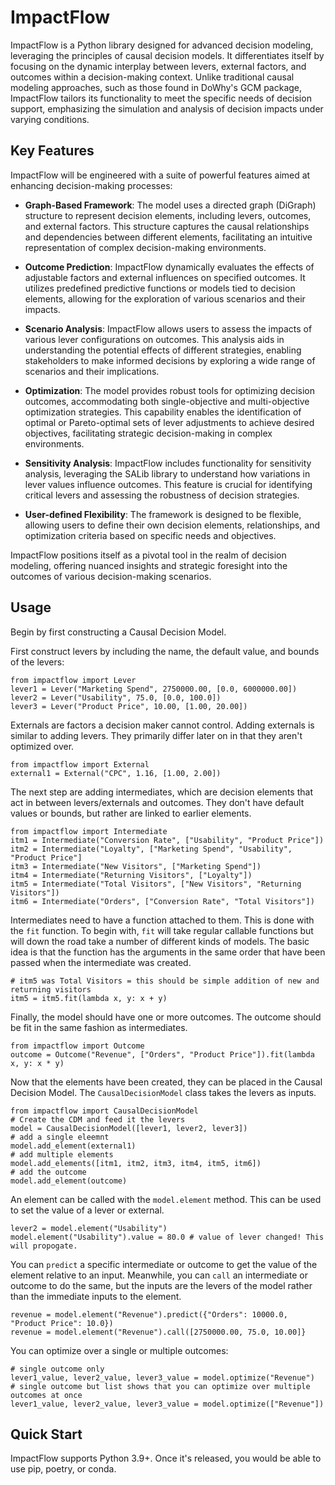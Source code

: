 # ImpactFlow
ImpactFlow is a Python library designed for advanced decision modeling, leveraging the principles of causal decision models. It differentiates itself by focusing on the dynamic interplay between levers, external factors, and outcomes within a decision-making context. Unlike traditional causal modeling approaches, such as those found in DoWhy's GCM package, ImpactFlow tailors its functionality to meet the specific needs of decision support, emphasizing the simulation and analysis of decision impacts under varying conditions.

## Key Features

ImpactFlow will be engineered with a suite of powerful features aimed at enhancing decision-making processes:

- **Graph-Based Framework**: The model uses a directed graph (DiGraph) structure to represent decision elements, including levers, outcomes, and external factors. This structure captures the causal relationships and dependencies between different elements, facilitating an intuitive representation of complex decision-making environments.

- **Outcome Prediction**: ImpactFlow dynamically evaluates the effects of adjustable factors and external influences on specified outcomes. It utilizes predefined predictive functions or models tied to decision elements, allowing for the exploration of various scenarios and their impacts. 

- **Scenario Analysis**: ImpactFlow allows users to assess the impacts of various lever configurations on outcomes. This analysis aids in understanding the potential effects of different strategies, enabling stakeholders to make informed decisions by exploring a wide range of scenarios and their implications.

- **Optimization**: The model provides robust tools for optimizing decision outcomes, accommodating both single-objective and multi-objective optimization strategies. This capability enables the identification of optimal or Pareto-optimal sets of lever adjustments to achieve desired objectives, facilitating strategic decision-making in complex environments.

- **Sensitivity Analysis**: ImpactFlow includes functionality for sensitivity analysis, leveraging the SALib library to understand how variations in lever values influence outcomes. This feature is crucial for identifying critical levers and assessing the robustness of decision strategies.

- **User-defined Flexibility**: The framework is designed to be flexible, allowing users to define their own decision elements, relationships, and optimization criteria based on specific needs and objectives.

ImpactFlow positions itself as a pivotal tool in the realm of decision modeling, offering nuanced insights and strategic foresight into the outcomes of various decision-making scenarios.

## Usage

Begin by first constructing a Causal Decision Model.

First construct levers by including the name, the default value, and bounds of the levers:
```angular2html
from impactflow import Lever
lever1 = Lever("Marketing Spend", 2750000.00, [0.0, 6000000.00])
lever2 = Lever("Usability", 75.0, [0.0, 100.0])
lever3 = Lever("Product Price", 10.00, [1.00, 20.00])
```
Externals are factors a decision maker cannot control. Adding externals is similar to adding levers. They primarily differ later on in that they aren't optimized over.
```angular2html
from impactflow import External
external1 = External("CPC", 1.16, [1.00, 2.00])
```
The next step are adding intermediates, which are decision elements that act in between levers/externals and outcomes.
They don't have default values or bounds, but rather are linked to earlier elements.
```angular2html
from impactflow import Intermediate
itm1 = Intermediate("Conversion Rate", ["Usability", "Product Price"])
itm2 = Intermediate("Loyalty", ["Marketing Spend", "Usability", "Product Price"]
itm3 = Intermediate("New Visitors", ["Marketing Spend"])
itm4 = Intermediate("Returning Visitors", ["Loyalty"])
itm5 = Intermediate("Total Visitors", ["New Visitors", "Returning Visitors"])
itm6 = Intermediate("Orders", ["Conversion Rate", "Total Visitors"])
```

Intermediates need to have a function attached to them. This is done with the `fit` function. To begin with, `fit` will take regular callable functions but will down the road take a number of different kinds of models.
The basic idea is that the function has the arguments in the same order that have been passed when the intermediate was created.
```angular2html
# itm5 was Total Visitors = this should be simple addition of new and returning visitors
itm5 = itm5.fit(lambda x, y: x + y)
```
Finally, the model should have one or more outcomes. The outcome should be fit in the same fashion as intermediates.
```angular2html
from impactflow import Outcome
outcome = Outcome("Revenue", ["Orders", "Product Price"]).fit(lambda x, y: x * y)
```
Now that the elements have been created, they can be placed in the Causal Decision Model. The `CausalDecisionModel` class takes the levers as inputs.
```angular2html
from impactflow import CausalDecisionModel
# Create the CDM and feed it the levers
model = CausalDecisionModel([lever1, lever2, lever3])
# add a single eleemnt
model.add_element(external1)
# add multiple elements
model.add_elements([itm1, itm2, itm3, itm4, itm5, itm6])
# add the outcome
model.add_element(outcome)
```

An element can be called with the `model.element` method. This can be used to set the value of a lever or external.
```angular2html
lever2 = model.element("Usability")
model.element("Usability").value = 80.0 # value of lever changed! This will propogate.
```
You can `predict` a specific intermediate or outcome to get the value of the element relative to an input. Meanwhile, you can `call` an intermediate or outcome to do the same, but the inputs are the levers of the model rather than the immediate inputs to the element.
```angular2html
revenue = model.element("Revenue").predict({"Orders": 10000.0, "Product Price": 10.0})
revenue = model.element("Revenue").call([2750000.00, 75.0, 10.00]}
```
You can optimize over a single or multiple outcomes:
```angular2html
# single outcome only
lever1_value, lever2_value, lever3_value = model.optimize("Revenue")
# single outcome but list shows that you can optimize over multiple outcomes at once
lever1_value, lever2_value, lever3_value = model.optimize(["Revenue"])
```


## Quick Start
ImpactFlow supports Python 3.9+. Once it's released, you would be able to use pip, poetry, or conda.



